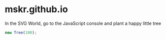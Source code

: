 # mskr.github.io

In the SVG World, go to the JavaScript console and plant a happy little tree

```javascript
new Tree(100);
```
